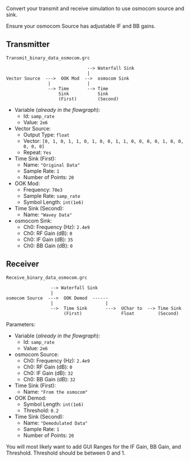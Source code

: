 Convert your transmit and receive simulation to use osmocom source and sink.

Ensure your osmocom Source has adjustable IF and BB gains.

## Transmitter 

`Transmit_binary_data_osmocom.grc`

```
                               --> Waterfall Sink
                               |
Vector Source  --->  OOK Mod  -->  osmocom Sink
                |              |
                --> Time       --> Time
                    Sink           Sink
                    (First)        (Second)
```

- Variable (_already in the flowgraph_):
  - Id: `samp_rate`
  - Value: `2e6`
- Vector Source:
  - Output Type: `float`
  - Vector: `[0, 1, 0, 1, 1, 0, 1, 0, 0, 1, 1, 0, 0, 0, 0, 1, 0, 0, 0, 0, 0]`
  - Repeat: `Yes`
- Time Sink (First):
  - Name: `"Original Data"`
  - Sample Rate: `1`
  - Number of Points: `20`
- OOK Mod:
  - Frequency: `70e3`
  - Sample Rate: `samp_rate`
  - Symbol Length: `int(1e6)`
- Time Sink (Second):
  - Name: `"Wavey Data"`
- osmocom Sink:
  - Ch0: Frequency (Hz): `2.4e9`
  - Ch0: RF Gain (dB): `0`
  - Ch0: IF Gain (dB): `35`
  - Ch0: BB Gain (dB): `0`

## Receiver

`Receive_binary_data_osmocom.grc`

```
                 --> Waterfall Sink
                 |
osmocom Source  --->  OOK Demod  ------
                 |                    |
                 -->  Time Sink       --->  UChar to  --> Time Sink 
                      (First)               Float         (Second)
```

Parameters:

- Variable (_already in the flowgraph_):
  - Id: `samp_rate`
  - Value: `2e6`
- osmocom Source:
  - Ch0: Frequency (Hz): `2.4e9`
  - Ch0: RF Gain (dB): `0`
  - Ch0: IF Gain (dB): `32`
  - Ch0: BB Gain (dB): `32`
- Time Sink (First):
  - Name: `"From the osmocom"`
- OOK Demod:
  - Symbol Length: `int(1e6)`
  - Threshold: `0.2`
- Time Sink (Second):
  - Name: `"Demodulated Data"`
  - Sample Rate: `1`
  - Number of Points: `20`

You will most likely want to add GUI Ranges for the IF Gain, BB Gain, and Threshold. Threshold should be between 0 and 1.
